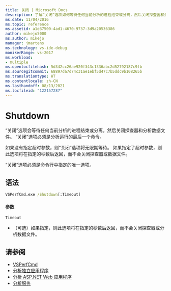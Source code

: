```yaml
---
title: 关闭 | Microsoft Docs
description: 了解“关闭”选项如何等待任何当前分析的进程结束或分离，然后关闭探查器和分析数据文件。
ms.date: 11/04/2016
ms.topic: reference
ms.assetid: a1e37500-4ad1-4670-9737-3d9a20536386
author: mikejo5000
ms.author: mikejo
manager: jmartens
ms.technology: vs-ide-debug
monikerRange: vs-2017
ms.workload:
- multiple
ms.openlocfilehash: 5d342cc26ae920f343c1336abc2d52792187c9fb
ms.sourcegitcommit: 68897da7d74c31ae1ebf5d47c7b5ddc9b108265b
ms.translationtype: HT
ms.contentlocale: zh-CN
ms.lasthandoff: 08/13/2021
ms.locfileid: "122157287"
---
```

# <a name="shutdown"></a>Shutdown
“关闭”选项会等待任何当前分析的进程结束或分离，然后关闭探查器和分析数据文件。 “关闭”选项必须是分析运行的最后一个命令。

 如果没有指定超时参数，则“关闭”选项将无限期等待。 如果指定了超时参数，则此选项将在指定的秒数后返回，而不会关闭探查器或数据文件。

 “关闭”选项必须是命令行中指定的唯一选项。

## <a name="syntax"></a>语法

```cmd
VSPerfCmd.exe /Shutdown[:Timeout]
```

#### <a name="parameters"></a>参数
`Timeout`
- （可选）如果指定，则此选项将在指定的秒数后返回，而不会关闭探查器或分析数据文件。

## <a name="see-also"></a>请参阅
- [VSPerfCmd](../profiling/vsperfcmd.md)
- [分析独立应用程序](../profiling/command-line-profiling-of-stand-alone-applications.md)
- [分析 ASP.NET Web 应用程序](../profiling/command-line-profiling-of-aspnet-web-applications.md)
- [分析服务](../profiling/command-line-profiling-of-services.md)
